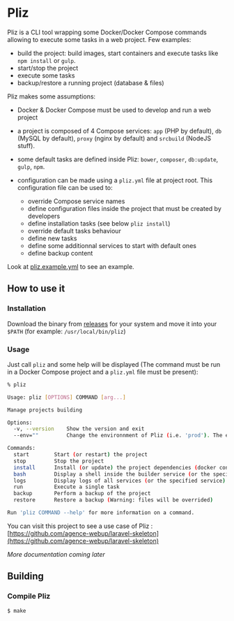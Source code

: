 # Pliz

Pliz is a CLI tool wrapping some Docker/Docker Compose commands allowing to execute some tasks in a web project. Few examples:

* build the project: build images, start containers and execute tasks like `npm install` or `gulp`.
* start/stop the project
* execute some tasks
* backup/restore a running project (database & files)

Pliz makes some assumptions:

* Docker & Docker Compose must be used to develop and run a web project
* a project is composed of 4 Compose services: `app` (PHP by default), `db` (MySQL by default), `proxy` (nginx by default) and `srcbuild` (NodeJS stuff).
* some default tasks are defined inside Pliz: `bower`, `composer`, `db:update`, `gulp`, `npm`.
* configuration can be made using a `pliz.yml` file at project root. This configuration file can be used to:

    * override Compose service names
    * define configuration files inside the project that must be created by developers
    * define installation tasks (see below `pliz install`)
    * override default tasks behaviour
    * define new tasks
    * define some additionnal services to start with default ones
    * define backup content

Look at [pliz.example.yml](https://github.com/agence-webup/pliz/blob/master/pliz.example.yml) to see an example.

## How to use it

### Installation

Download the binary from [releases](https://github.com/agence-webup/pliz/releases) for your system and move it into your `$PATH` (for example: `/usr/local/bin/pliz`)

### Usage

Just call `pliz` and some help will be displayed (The command must be run in a Docker Compose project and a `pliz.yml` file must be present):

```bash
% pliz

Usage: pliz [OPTIONS] COMMAND [arg...]

Manage projects building

Options:
  -v, --version    Show the version and exit
  --env=""         Change the environnment of Pliz (i.e. 'prod'). The environment var 'PLIZ_ENV' can be use too.

Commands:
  start        Start (or restart) the project
  stop         Stop the project
  install      Install (or update) the project dependencies (docker containers, npm, composer...)
  bash         Display a shell inside the builder service (or the specified service)
  logs         Display logs of all services (or the specified service)
  run          Execute a single task
  backup       Perform a backup of the project
  restore      Restore a backup (Warning: files will be overrided)

Run 'pliz COMMAND --help' for more information on a command.
```

You can visit this project to see a use case of Pliz : [https://github.com/agence-webup/laravel-skeleton](https://github.com/agence-webup/laravel-skeleton)

_More documentation coming later_

## Building

### Compile Pliz

```bash
$ make
```
